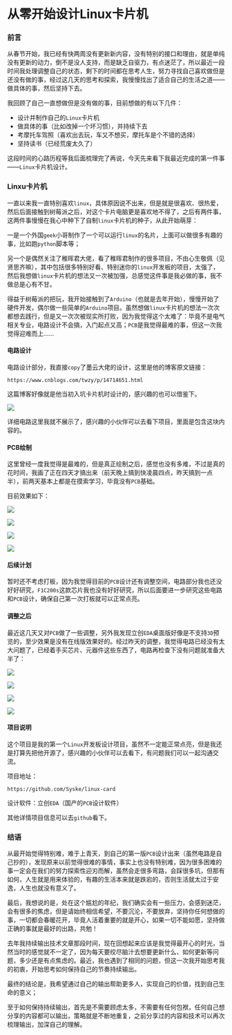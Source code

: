 # 从零开始设计Linux卡片机

### 前言

从春节开始，我已经有快两周没有更新新内容，没有特别的接口和理由，就是单纯没有更新的动力，倒不是没人支持，而是缺乏自驱力，有点迷茫了，所以最近一段时间我处理调整自己的状态，剩下的时间都在思考人生，努力寻找自己喜欢做但是还没有做的事，经过这几天的思考和探索，我慢慢找出了适合自己的生活之道——做具体的事，然后坚持下去。

我回顾了自己一直想做但是没有做的事，目前想做的有以下几件：

- 设计并制作自己的`Linux`卡片机
- 做具体的事（比如改掉一个坏习惯），并持续下去
- 考摩托车驾照（喜欢出去玩，车又不想买，摩托车是个不错的选择）
- 坚持读书（已经荒废太久了）

这段时间的心路历程等我后面梳理完了再说，今天先来看下我最近完成的第一件事——`Linux`卡片机设计。



### Linxu卡片机

一直以来我一直特别喜欢`linux`，具体原因说不出来，但是就是很喜欢、很热爱，然后后面接触到树莓派之后，对这个卡片电脑更是喜欢地不得了，之后有两件事，这两件事慢慢在我心中种下了自制`linux`卡片机的种子，从此开始萌芽：

一是一个外国`geek`小哥制作了一个可以运行`linux`的名片，上面可以做很多有趣的事，比如跑`python`脚本等；

另一个是偶然关注了稚晖君大佬，看了稚晖君制作的很多项目，不由心生敬佩（见贤思齐嘛），其中包括很多特别好看、特别迷你的`linux`开发板的项目，太强了，然后我想做`linux`卡片机的想法又一次被加强，总感觉这件事是我必做的事，我不做总是心有不甘。

得益于树莓派的把玩，我开始接触到了`Arduino`（也就是去年开始），慢慢开始了硬件开发，偶尔做一些简单的`Arduino`项目。虽然想做`linux`卡片机的想法一次次都想去践行，但是又一次次被现实所打败，因为我觉得这个太难了：毕竟不是电气相关专业，电路设计不会搞，入门起点又高；`PCB`是我觉得最难的事，但这一次我觉得迎难而上……

#### 电路设计

电路设计部分，我直接`copy`了墨云大佬的设计，这里是他的博客原文链接：

```
https://www.cnblogs.com/twzy/p/14714651.html
```

这篇博客好像就是他当初入坑卡片机时设计的，感兴趣的也可以借鉴下。

![](https://syske-pic-bed.oss-cn-hangzhou.aliyuncs.com/imgs/blog/20220223084106.png)

详细电路这里我就不展示了，感兴趣的小伙伴可以去看下项目，里面是包含这块内容的。



#### PCB绘制

这里曾经一度我觉得是最难的，但是真正绘制之后，感觉也没有多难，不过是真的花时间，我画了正在四天才搞出来（前天晚上搞到快凌晨四点，昨天搞到一点半），前两天基本上都是在摸索学习，毕竟没有`PCB`基础。

目前效果如下：

![](https://syske-pic-bed.oss-cn-hangzhou.aliyuncs.com/imgs/blog/20220220103116.png)



![](https://syske-pic-bed.oss-cn-hangzhou.aliyuncs.com/imgs/blog/20220220103206.png)



![](https://syske-pic-bed.oss-cn-hangzhou.aliyuncs.com/imgs/blog/20220220103842.png)

![](https://syske-pic-bed.oss-cn-hangzhou.aliyuncs.com/imgs/blog/20220220103917.png)

#### 后续计划

暂时还不考虑打板，因为我觉得目前的`PCB`设计还有调整空间，电路部分我也还没好好研究，`F1C200s`这款芯片我也没有好好研究，所以后面要进一步研究这些电路和`PCB`设计，确保自己第一次打板就可以正常点亮。



#### 调整之后

最近这几天又对`PCB`做了一些调整，另外我发现立创`EDA`桌面版好像是不支持`3D`预览的，至少效果是没有在线版效果好的。经过昨天的调整，我觉得电路已经没有太大问题了，已经着手买芯片、元器件这些东西了，电路再检查下没有问题就准备大半了：

![](https://syske-pic-bed.oss-cn-hangzhou.aliyuncs.com/imgs/blog/20220222220652.png)



![](https://syske-pic-bed.oss-cn-hangzhou.aliyuncs.com/imgs/blog/20220222221355.png)



![](https://syske-pic-bed.oss-cn-hangzhou.aliyuncs.com/imgs/blog/20220222221628.png)



![](https://syske-pic-bed.oss-cn-hangzhou.aliyuncs.com/imgs/blog/20220222221658.png)



#### 项目说明

这个项目是我的第一个`Linux`开发板设计项目，虽然不一定能正常点亮，但是我还是打算先把他开源了，感兴趣的小伙伴可以去看下，有问题我们可以一起沟通交流。

项目地址：

```
https://github.com/Syske/linux-card
```

设计软件：立创`EDA`（国产的`PCB`设计软件）

其他详情项目信息可以去`github`看下。



### 结语

从最开始觉得特别难，难于上青天，到自己的第一版`PCB`设计出来（虽然电路是自己抄的），发现原来以前觉得很难的事情，事实上也没有特别难，因为很多困难的事一定会在我们的努力探索性迎刃而解，虽然会走很多弯路，会踩很多坑，但那有如何，人生就是用来体验的，有趣的生活本来就是跌宕的，否则生活就太过于安逸，人生也就没有意义了。

最后，我想说的是，处在这个尴尬的年纪，我们确实会有一些压力，会感到迷茫，会有很多的焦虑，但是请始终相信希望，不要沉沦，不要放弃，坚持你任何想做的事，一切都会春暖花开，毕竟人活着重要的就是开心，如果一切不能如愿，坚持做正确的事就是最好的出路，共勉！



去年我持续输出技术文章那段时间，现在回想起来应该是我觉得最开心的时光，当然当时的感觉就不一定了，因为每天要绞尽脑汁去想要更新什么、如何更新等问题，多少还是有点焦虑的。最近，我也遇到了相同的问题，但这一次我开始思考我的初衷，开始思考如何保持自己的节奏持续输出。

最终的结论是，我希望通过自己的输出帮助更多人，实现自己的价值，找到自己生命的意义；

至于如何保持持续输出，首先是不需要顾虑太多，不需要有任何包袱，任何自己想分享的内容都可以输出，策略就是不断地重复，之前分享过的内容和技术可以再次梳理输出，加深自己的理解。